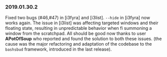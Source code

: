 ### 2019.01.30.2

Fixed two bugs (#46,#47) in [i3fyra] and [i3list].
`--hide` in [i3fyra] now works again. The issue in [i3list]
was affecting targeted windows and their floating state, 
resulting in unpredictable behavior when 
fi summoning a window from the scratchpad. 
All should be good now thanks to user **APotOfSoup**
who reported and found the solution to both these issues.
(the cause was the major refactoring and adaptation of the codebase to the `bashsbud` framework, introduced in the last release).
